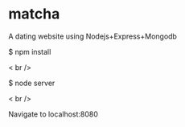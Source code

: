 # matcha
A dating website using Nodejs+Express+Mongodb

$ npm install

< br />

$ node server

< br />

Navigate to localhost:8080
